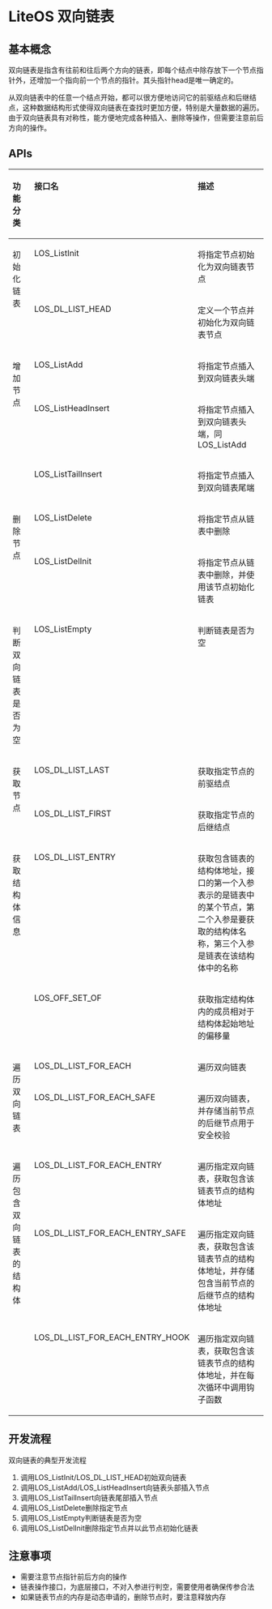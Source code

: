 # LiteOS 双向链表
## 基本概念
双向链表是指含有往前和往后两个方向的链表，即每个结点中除存放下一个节点指针外，还增加一个指向前一个节点的指针。其头指针head是唯一确定的。

从双向链表中的任意一个结点开始，都可以很方便地访问它的前驱结点和后继结点，这种数据结构形式使得双向链表在查找时更加方便，特别是大量数据的遍历。由于双向链表具有对称性，能方便地完成各种插入、删除等操作，但需要注意前后方向的操作。

## APIs
<table>
	<thead align="left"><tr id="row24909577162710"><th class="cellrowborder" id="mcps1.1.4.1.1" width="20.84%" valign="top"><p id="p4409895162710"><a name="p4409895162710"></a><a name="p4409895162710"></a>功能分类</p>
</th>
<th class="cellrowborder" id="mcps1.1.4.1.2" width="21.88%" valign="top"><p id="p21657225162710"><a name="p21657225162710"></a><a name="p21657225162710"></a>接口名</p>
</th>
<th class="cellrowborder" id="mcps1.1.4.1.3" width="57.28%" valign="top"><p id="p9404824162710"><a name="p9404824162710"></a><a name="p9404824162710"></a>描述</p>
</th>
</tr>
</thead>
<tbody><tr id="row3332575162537"><td class="cellrowborder" rowspan="2" headers="mcps1.1.4.1.1 " width="20.84%" valign="top"><p id="p1503143162537"><a name="p1503143162537"></a><a name="p1503143162537"></a>初始化链表</p>
</td>
<td class="cellrowborder" headers="mcps1.1.4.1.2 " width="21.88%" valign="top"><p id="p54645735162537"><a name="p54645735162537"></a><a name="p54645735162537"></a>LOS_ListInit</p>
</td>
<td class="cellrowborder" headers="mcps1.1.4.1.3 " width="57.28%" valign="top"><p id="p64228424162537"><a name="p64228424162537"></a><a name="p64228424162537"></a>将指定节点初始化为双向链表节点</p>
</td>
</tr>
<tr id="row63311156131410"><td class="cellrowborder" headers="mcps1.1.4.1.1 " valign="top"><p id="p833117569148"><a name="p833117569148"></a><a name="p833117569148"></a>LOS_DL_LIST_HEAD</p>
</td>
<td class="cellrowborder" headers="mcps1.1.4.1.2 " valign="top"><p id="p833111569142"><a name="p833111569142"></a><a name="p833111569142"></a>定义一个节点并初始化为双向链表节点</p>
</td>
</tr>
<tr id="row23593275162710"><td class="cellrowborder" rowspan="3" headers="mcps1.1.4.1.1 " width="20.84%" valign="top"><p id="p20608486161731"><a name="p20608486161731"></a><a name="p20608486161731"></a>增加节点</p>
</td>
<td class="cellrowborder" headers="mcps1.1.4.1.2 " width="21.88%" valign="top"><p id="p42440799162710"><a name="p42440799162710"></a><a name="p42440799162710"></a>LOS_ListAdd</p>
</td>
<td class="cellrowborder" headers="mcps1.1.4.1.3 " width="57.28%" valign="top"><p id="p15152688162710"><a name="p15152688162710"></a><a name="p15152688162710"></a>将指定节点插入到双向链表头端</p>
</td>
</tr>
<tr id="row56015283114519"><td class="cellrowborder" headers="mcps1.1.4.1.1 " valign="top"><p id="p28138252114519"><a name="p28138252114519"></a><a name="p28138252114519"></a>LOS_ListHeadInsert</p>
</td>
<td class="cellrowborder" headers="mcps1.1.4.1.2 " valign="top"><p id="p64605955114519"><a name="p64605955114519"></a><a name="p64605955114519"></a>将指定节点插入到双向链表头端，同LOS_ListAdd</p>
</td>
</tr>
<tr id="row9935195212551"><td class="cellrowborder" headers="mcps1.1.4.1.1 " valign="top"><p id="p55702669162710"><a name="p55702669162710"></a><a name="p55702669162710"></a>LOS_ListTailInsert</p>
</td>
<td class="cellrowborder" headers="mcps1.1.4.1.2 " valign="top"><p id="p15622373162710"><a name="p15622373162710"></a><a name="p15622373162710"></a>将指定节点插入到双向链表尾端</p>
</td>
</tr>
<tr id="row448985511526"><td class="cellrowborder" rowspan="2" headers="mcps1.1.4.1.1 " width="20.84%" valign="top"><p id="p49686117162150"><a name="p49686117162150"></a><a name="p49686117162150"></a>删除节点</p>
</td>
<td class="cellrowborder" headers="mcps1.1.4.1.2 " width="21.88%" valign="top"><p id="p6426197611526"><a name="p6426197611526"></a><a name="p6426197611526"></a>LOS_ListDelete</p>
</td>
<td class="cellrowborder" headers="mcps1.1.4.1.3 " width="57.28%" valign="top"><p id="p52712195115237"><a name="p52712195115237"></a><a name="p52712195115237"></a>将指定节点从链表中删除</p>
</td>
</tr>
<tr id="row1023610324012"><td class="cellrowborder" headers="mcps1.1.4.1.1 " valign="top"><p id="p307431620736"><a name="p307431620736"></a><a name="p307431620736"></a>LOS_ListDelInit</p>
</td>
<td class="cellrowborder" headers="mcps1.1.4.1.2 " valign="top"><p id="p2658453620736"><a name="p2658453620736"></a><a name="p2658453620736"></a>将指定节点从链表中删除，并使用该节点初始化链表</p>
</td>
</tr>
<tr id="row20058016115551"><td class="cellrowborder" headers="mcps1.1.4.1.1 " width="20.84%" valign="top"><p id="p14086595115551"><a name="p14086595115551"></a><a name="p14086595115551"></a>判断双向链表是否为空</p>
</td>
<td class="cellrowborder" headers="mcps1.1.4.1.2 " width="21.88%" valign="top"><p id="p163555115551"><a name="p163555115551"></a><a name="p163555115551"></a>LOS_ListEmpty</p>
</td>
<td class="cellrowborder" headers="mcps1.1.4.1.3 " width="57.28%" valign="top"><p id="p13247975115551"><a name="p13247975115551"></a><a name="p13247975115551"></a>判断链表是否为空</p>
</td>
</tr>
<tr id="row247318308166"><td class="cellrowborder" rowspan="2" headers="mcps1.1.4.1.1 " width="20.84%" valign="top"><p id="p1547433061614"><a name="p1547433061614"></a><a name="p1547433061614"></a>获取节点</p>
</td>
<td class="cellrowborder" headers="mcps1.1.4.1.2 " width="21.88%" valign="top"><p id="p147463071610"><a name="p147463071610"></a><a name="p147463071610"></a>LOS_DL_LIST_LAST</p>
</td>
<td class="cellrowborder" headers="mcps1.1.4.1.3 " width="57.28%" valign="top"><p id="p11474330171618"><a name="p11474330171618"></a><a name="p11474330171618"></a>获取指定节点的前驱结点</p>
</td>
</tr>
<tr id="row8121720112211"><td class="cellrowborder" headers="mcps1.1.4.1.1 " valign="top"><p id="p14121172052216"><a name="p14121172052216"></a><a name="p14121172052216"></a>LOS_DL_LIST_FIRST</p>
</td>
<td class="cellrowborder" headers="mcps1.1.4.1.2 " valign="top"><p id="p26938427224"><a name="p26938427224"></a><a name="p26938427224"></a>获取指定节点的后继结点</p>
</td>
</tr>
<tr id="row4549184416612"><td class="cellrowborder" rowspan="2" headers="mcps1.1.4.1.1 " width="20.84%" valign="top"><p id="p354934420619"><a name="p354934420619"></a><a name="p354934420619"></a>获取结构体信息</p>
</td>
<td class="cellrowborder" headers="mcps1.1.4.1.2 " width="21.88%" valign="top"><p id="p135494441562"><a name="p135494441562"></a><a name="p135494441562"></a>LOS_DL_LIST_ENTRY</p>
</td>
<td class="cellrowborder" headers="mcps1.1.4.1.3 " width="57.28%" valign="top"><p id="p1764811219106"><a name="p1764811219106"></a><a name="p1764811219106"></a>获取包含链表的结构体地址，接口的第一个入参表示的是链表中的某个节点，第二个入参是要获取的结构体名称，第三个入参是链表在该结构体中的名称</p>
</td>
</tr>
<tr id="row15765744192214"><td class="cellrowborder" headers="mcps1.1.4.1.1 " valign="top"><p id="p5765124418226"><a name="p5765124418226"></a><a name="p5765124418226"></a>LOS_OFF_SET_OF</p>
</td>
<td class="cellrowborder" headers="mcps1.1.4.1.2 " valign="top"><p id="p67652044152220"><a name="p67652044152220"></a><a name="p67652044152220"></a>获取指定结构体内的成员相对于结构体起始地址的偏移量</p>
</td>
</tr>
<tr id="row16797171711230"><td class="cellrowborder" rowspan="2" headers="mcps1.1.4.1.1 " width="20.84%" valign="top"><p id="p3797151712318"><a name="p3797151712318"></a><a name="p3797151712318"></a>遍历双向链表</p>
</td>
<td class="cellrowborder" headers="mcps1.1.4.1.2 " width="21.88%" valign="top"><p id="p10797141711235"><a name="p10797141711235"></a><a name="p10797141711235"></a>LOS_DL_LIST_FOR_EACH</p>
</td>
<td class="cellrowborder" headers="mcps1.1.4.1.3 " width="57.28%" valign="top"><p id="p157971517122317"><a name="p157971517122317"></a><a name="p157971517122317"></a>遍历双向链表</p>
</td>
</tr>
<tr id="row163687110268"><td class="cellrowborder" headers="mcps1.1.4.1.1 " valign="top"><p id="p153686172620"><a name="p153686172620"></a><a name="p153686172620"></a>LOS_DL_LIST_FOR_EACH_SAFE</p>
</td>
<td class="cellrowborder" headers="mcps1.1.4.1.2 " valign="top"><p id="p236812162616"><a name="p236812162616"></a><a name="p236812162616"></a>遍历双向链表，并存储当前节点的后继节点用于安全校验</p>
</td>
</tr>
<tr id="row522163914275"><td class="cellrowborder" rowspan="3" headers="mcps1.1.4.1.1 " width="20.84%" valign="top"><p id="p9221183932712"><a name="p9221183932712"></a><a name="p9221183932712"></a>遍历包含双向链表的结构体</p>
</td>
<td class="cellrowborder" headers="mcps1.1.4.1.2 " width="21.88%" valign="top"><p id="p422114390274"><a name="p422114390274"></a><a name="p422114390274"></a>LOS_DL_LIST_FOR_EACH_ENTRY</p>
</td>
<td class="cellrowborder" headers="mcps1.1.4.1.3 " width="57.28%" valign="top"><p id="p322153910274"><a name="p322153910274"></a><a name="p322153910274"></a>遍历指定双向链表，获取包含该链表节点的结构体地址</p>
</td>
</tr>
<tr id="row1433317199289"><td class="cellrowborder" headers="mcps1.1.4.1.1 " valign="top"><p id="p933319196285"><a name="p933319196285"></a><a name="p933319196285"></a>LOS_DL_LIST_FOR_EACH_ENTRY_SAFE</p>
</td>
<td class="cellrowborder" headers="mcps1.1.4.1.2 " valign="top"><p id="p1833341992818"><a name="p1833341992818"></a><a name="p1833341992818"></a>遍历指定双向链表，获取包含该链表节点的结构体地址，并存储包含当前节点的后继节点的结构体地址</p>
</td>
</tr>
<tr id="row27341222192815"><td class="cellrowborder" headers="mcps1.1.4.1.1 " valign="top"><p id="p3734222162811"><a name="p3734222162811"></a><a name="p3734222162811"></a>LOS_DL_LIST_FOR_EACH_ENTRY_HOOK</p>
</td>
<td class="cellrowborder" headers="mcps1.1.4.1.2 " valign="top"><p id="p12734722182811"><a name="p12734722182811"></a><a name="p12734722182811"></a>遍历指定双向链表，获取包含该链表节点的结构体地址，并在每次循环中调用钩子函数</p>
</td>
</tr>
</tbody>
</table>

## 开发流程
双向链表的典型开发流程
1.  调用LOS_ListInit/LOS_DL_LIST_HEAD初始双向链表
2.  调用LOS_ListAdd/LOS_ListHeadInsert向链表头部插入节点
3.  调用LOS_ListTailInsert向链表尾部插入节点
4.  调用LOS_ListDelete删除指定节点
5.  调用LOS_ListEmpty判断链表是否为空
6.  调用LOS_ListDelInit删除指定节点并以此节点初始化链表

## 注意事项
-   需要注意节点指针前后方向的操作
-   链表操作接口，为底层接口，不对入参进行判空，需要使用者确保传参合法
-   如果链表节点的内存是动态申请的，删除节点时，要注意释放内存


